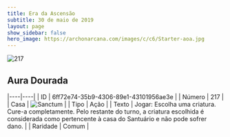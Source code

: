 ```yaml
---
title: Era da Ascensão
subtitle: 30 de maio de 2019
layout: page
show_sidebar: false
hero_image: https://archonarcana.com/images/c/c6/Starter-aoa.jpg
---
```


![217](https://cdn.keyforgegame.com/media/card_front/pt/435_217_698CC538VMHH_pt.png)

## Aura Dourada

|----|----|
| ID | 6ff72e74-35b9-4306-89e1-43101956ae3e |
| Número | 217 |
| Casa | ![Sanctum](https://archonarcana.com/images/thumb/c/c7/Sanctum.png/22px-Sanctum.png "Santuário") |
| Tipo | Ação |
| Texto | Jogar: Escolha uma criatura. Cure-a completamente. Pelo restante do turno, a criatura escolhida é considerada como pertencente à casa do Santuário e não pode sofrer dano. |
| Raridade | Comum |
